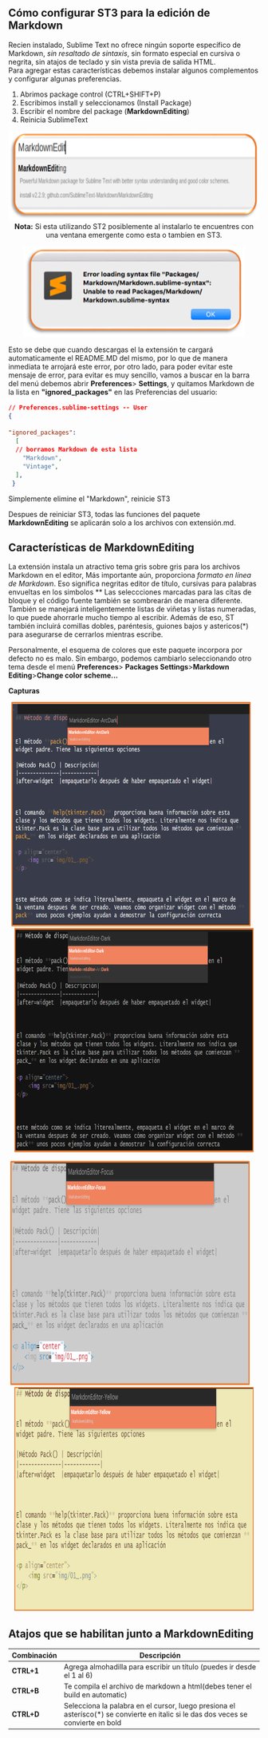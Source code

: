 ## Cómo configurar ST3 para la edición de Markdown 

Recien instalado, Sublime Text no ofrece ningún soporte específico de Markdown, *sin resaltado de sintaxis*, sin formato especial en cursiva o negrita, sin atajos de teclado y sin vista previa de salida HTML.  
Para agregar estas características debemos instalar algunos complementos y configurar algunas preferencias.  

1. Abrimos package control (CTRL+SHIFT+P)
2. Escribimos install y seleccionamos (Install Package)
3. Escribir el nombre del package (**MarkdownEditing**)  
4. Reinicia SublimeText  


<p align="center">
  <img src="img/install_mde.png" alt="Install Markdown Editing" width="600" height="180>
</p>
                                                                 
<p align="center">
  <strong>Nota:</strong> Si esta utilizando ST2 posiblemente al instalarlo te encuentres con una ventana emergente como esta o tambien en ST3. 
</p>

<p align="center">
  <img src="img/ErrorLoading.png" alt="Error Loading"/>
</p>

Esto se debe que cuando descargas el la extensión te cargará automaticamente el README.MD del mismo, por lo que de manera inmediata te arrojará este error, por otro lado, para poder evitar este mensaje de error, para evitar es muy sencillo, vamos a buscar en la barra del menú debemos abrir **Preferences**> **Settings**, y quitamos Markdown de la lista en **"ignored_packages"** en las Preferencias del usuario:

```JSON
// Preferences.sublime-settings -- User
{

"ignored_packages":
  [
  // borramos Markdown de esta lista 
    "Markdown",
    "Vintage",
  ],
 }
```

Simplemente elimine el "Markdown", reinicie ST3  

Despues de reiniciar ST3, todas las funciones del paquete **MarkdownEditing** se aplicarán solo a los archivos con extensión.md.  

## Características de MarkdownEditing  

La extensión instala un atractivo tema gris sobre gris para los archivos Markdown en el editor, Más importante aún, proporciona *formato en línea de Markdown*. Eso significa negritas editor de título, cursivas para palabras envueltas en los simbolos \*\* Las seleccciones marcadas para las citas de bloque y el código fuente también se sombrearán de manera diferente. También se manejará inteligentemente listas de viñetas y listas numeradas, lo que puede ahorrarle mucho tiempo al escribir. Además de eso, ST también incluirá comillas dobles, paréntesis, guiones bajos y astericos(\*) para asegurarse de cerrarlos mientras escribe.  

Personalmente, el esquema de colores que este paquete incorpora por defecto no es malo. Sin embargo, podemos cambiarlo seleccionando otro tema desde el  menú **Preferences**> **Packages Settings**>**Markdown Editing**>**Change color scheme...**

**Capturas** 
<p align="center">
  <img src="img/mde_arcdark.png" alt="ArcDark" width="480" height="450"/>
  &nbsp;&nbsp;
  <img src="img/mde_dark.png" alt="Dark" width="480" height="450"/>
</p>

<p align="center">
  <img src="img/mde_focus.png" alt="Focus" width="480" height="450"/>
  &nbsp;&nbsp;&nbsp;
  <img src="img/mde_yellow.png" alt="Yellow" width="480" height="450"/>
</p>

## Atajos que se habilitan junto a MarkdownEditing  

|Combinación|Descripción|
|-----------|-----------|
|**CTRL+1**|Agrega almohadilla para escribir un título (puedes ir desde el 1 al 6)|
|**CTRL+B**|Te compila el archivo de markdown a html(debes tener el build en automatic)|
|**CTRL+D**|Selecciona la palabra en el cursor, luego presiona el asterísco(\*) se convierte en italic si le das dos veces se convierte en bold|
